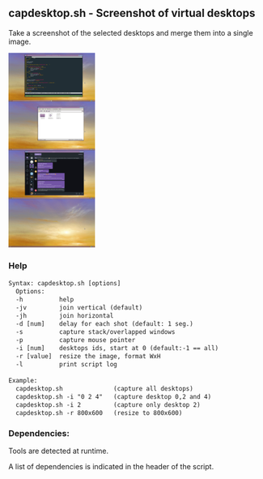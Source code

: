 ## capdesktop.sh - Screenshot of virtual desktops

Take a screenshot of the selected desktops and merge them into a single image.

<img src="https://github.com/daltomi/capdesktop/raw/master/screenshots/capdesktop.png"/>


### Help

```
Syntax: capdesktop.sh [options]
  Options:
  -h          help
  -jv         join vertical (default)
  -jh         join horizontal
  -d [num]    delay for each shot (default: 1 seg.)
  -s          capture stack/overlapped windows
  -p          capture mouse pointer
  -i [num]    desktops ids, start at 0 (default:-1 == all)
  -r [value]  resize the image, format WxH
  -l          print script log

Example:
  capdesktop.sh              (capture all desktops)
  capdesktop.sh -i "0 2 4"   (capture desktop 0,2 and 4)
  capdesktop.sh -i 2         (capture only desktop 2)
  capdesktop.sh -r 800x600   (resize to 800x600)
```

### Dependencies:

Tools are detected at runtime.

A list of dependencies is indicated in the header of the script.

